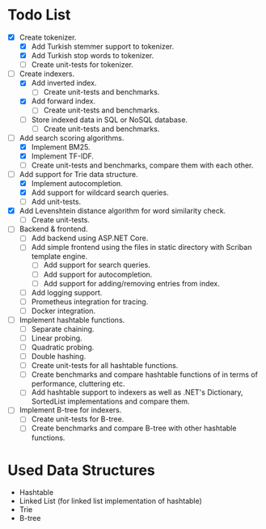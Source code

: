 # Todo List

- [x] Create tokenizer.
    - [x] Add Turkish stemmer support to tokenizer.
    - [x] Add Turkish stop words to tokenizer.
    - [ ] Create unit-tests for tokenizer.
- [ ] Create indexers.
    - [x] Add inverted index.
      - [ ] Create unit-tests and benchmarks.
    - [x] Add forward index.
      - [ ] Create unit-tests and benchmarks.
    - [ ] Store indexed data in SQL or NoSQL database.
      - [ ] Create unit-tests and benchmarks.
- [ ] Add search scoring algorithms.
  - [x] Implement BM25.
  - [x] Implement TF-IDF.
  - [ ] Create unit-tests and benchmarks, compare them with each other.
- [ ] Add support for Trie data structure.
  - [x] Implement autocompletion.
  - [x] Add support for wildcard search queries.
  - [ ] Add unit-tests.
- [x] Add Levenshtein distance algorithm for word similarity check.
  - [ ] Create unit-tests.
- [ ] Backend & frontend.
  - [ ] Add backend using ASP.NET Core.
  - [ ] Add simple frontend using the files in static directory with Scriban template engine.
    - [ ] Add support for search queries.
    - [ ] Add support for autocompletion.
    - [ ] Add support for adding/removing entries from index.
  - [ ] Add logging support.
  - [ ] Prometheus integration for tracing.
  - [ ] Docker integration.
- [ ] Implement hashtable functions.
  - [ ] Separate chaining.
  - [ ] Linear probing.
  - [ ] Quadratic probing.
  - [ ] Double hashing.
  - [ ] Create unit-tests for all hashtable functions.
  - [ ] Create benchmarks and compare hashtable functions of in terms of performance, cluttering etc.
  - [ ] Add hashtable support to indexers as well as .NET's Dictionary, SortedList implementations and compare them.
- [ ] Implement B-tree for indexers.
  - [ ] Create unit-tests for B-tree.
  - [ ] Create benchmarks and compare B-tree with other hashtable functions.

# Used Data Structures

- Hashtable
- Linked List (for linked list implementation of hashtable)
- Trie
- B-tree